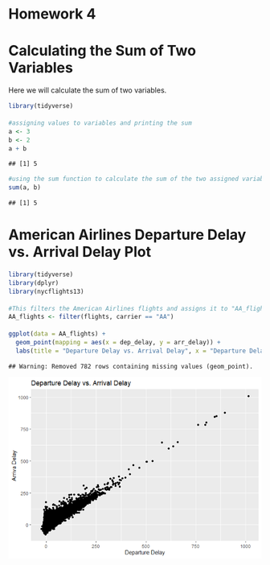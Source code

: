 Homework 4
================

# Calculating the Sum of Two Variables

Here we will calculate the sum of two variables.

``` r
library(tidyverse)

#assigning values to variables and printing the sum
a <- 3
b <- 2
a + b
```

    ## [1] 5

``` r
#using the sum function to calculate the sum of the two assigned variables
sum(a, b)
```

    ## [1] 5

# American Airlines Departure Delay vs. Arrival Delay Plot

``` r
library(tidyverse)
library(dplyr)
library(nycflights13)

#This filters the American Airlines flights and assigns it to "AA_flights"
AA_flights <- filter(flights, carrier == "AA")

ggplot(data = AA_flights) +
  geom_point(mapping = aes(x = dep_delay, y = arr_delay)) +
  labs(title = "Departure Delay vs. Arrival Delay", x = "Departure Delay", y = "Arriva Delay")
```

    ## Warning: Removed 782 rows containing missing values (geom_point).

![](hw_4_files/figure-gfm/plot_AAdata-1.png)<!-- -->
